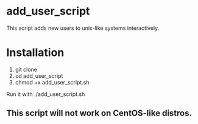 # add_user_script
This script adds new users to unix-like systems interactively.

# Installation
1. git clone
2. cd add_user_script
3. chmod +x add_user_script.sh

Run it with ./add_user_script.sh

## This script will not work on CentOS-like distros.
